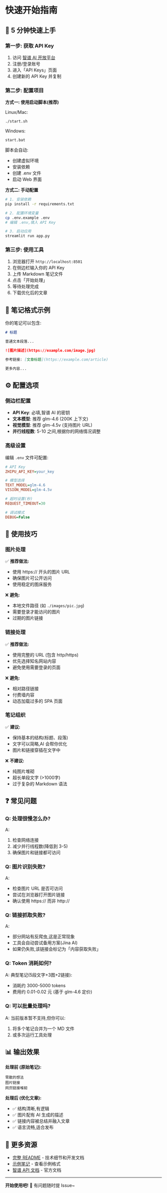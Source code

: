 # 快速开始指南

## 🚀 5 分钟快速上手

### 第一步: 获取 API Key

1. 访问 [智谱 AI 开放平台](https://open.bigmodel.cn/)
2. 注册/登录账号
3. 进入「API Keys」页面
4. 创建新的 API Key 并复制

### 第二步: 配置项目

**方式一: 使用启动脚本(推荐)**

Linux/Mac:
```bash
./start.sh
```

Windows:
```batch
start.bat
```

脚本会自动:
- 创建虚拟环境
- 安装依赖
- 创建 .env 文件
- 启动 Web 界面

**方式二: 手动配置**

```bash
# 1. 安装依赖
pip install -r requirements.txt

# 2. 配置环境变量
cp .env.example .env
# 编辑 .env,填入 API Key

# 3. 启动应用
streamlit run app.py
```

### 第三步: 使用工具

1. 浏览器打开 `http://localhost:8501`
2. 在侧边栏输入你的 API Key
3. 上传 Markdown 笔记文件
4. 点击「开始处理」
5. 等待处理完成
6. 下载优化后的文章

## 📝 笔记格式示例

你的笔记可以包含:

```markdown
# 标题

普通文本段落...

![图片描述](https://example.com/image.jpg)

参考链接: [文章标题](https://example.com/article)

更多内容...
```

## ⚙️ 配置选项

### 侧边栏配置

- **API Key**: 必填,智谱 AI 的密钥
- **文本模型**: 推荐 glm-4.6 (200K 上下文)
- **视觉模型**: 推荐 glm-4.5v (支持图片 URL)
- **并行线程数**: 5-10 之间,根据你的网络情况调整

### 高级设置

编辑 `.env` 文件可配置:

```ini
# API Key
ZHIPU_API_KEY=your_key

# 模型选择
TEXT_MODEL=glm-4.6
VISION_MODEL=glm-4.5v

# 超时设置(秒)
REQUEST_TIMEOUT=30

# 调试模式
DEBUG=False
```

## 🎯 使用技巧

### 图片处理

✅ **推荐做法:**
- 使用 https:// 开头的图片 URL
- 确保图片可公开访问
- 使用稳定的图床服务

❌ **避免:**
- 本地文件路径 (如 `./images/pic.jpg`)
- 需要登录才能访问的图片
- 过期的图片链接

### 链接处理

✅ **推荐做法:**
- 使用完整的 URL (包含 http/https)
- 优先选择知名网站内容
- 避免使用需要登录的页面

❌ **避免:**
- 相对路径链接
- 付费墙内容
- 动态加载过多的 SPA 页面

### 笔记组织

✅ **建议:**
- 保持基本的结构(标题、段落)
- 文字可以简略,AI 会帮你优化
- 图片和链接穿插在文字中

❌ **不建议:**
- 纯图片堆砌
- 超长单段文字 (>1000字)
- 过于复杂的 Markdown 语法

## ❓ 常见问题

### Q: 处理很慢怎么办?

A:
1. 检查网络连接
2. 减少并行线程数(降低到 3-5)
3. 确保图片和链接都可访问

### Q: 图片识别失败?

A:
- 检查图片 URL 是否可访问
- 尝试在浏览器打开图片链接
- 确认使用 https:// 而非 http://

### Q: 链接抓取失败?

A:
- 部分网站有反爬虫,这是正常现象
- 工具会自动尝试备用方案(Jina AI)
- 如果仍失败,该链接会标记为「内容获取失败」

### Q: Token 消耗如何?

A: 典型笔记(5段文字+3图+2链接):
- 消耗约 3000-5000 tokens
- 费用约 0.01-0.02 元 (基于 glm-4.6 定价)

### Q: 可以批量处理吗?

A: 当前版本暂不支持,但你可以:
1. 将多个笔记合并为一个 MD 文件
2. 或多次运行工具处理

## 📊 输出效果

**处理前 (原始笔记):**
```
零散的想法
图片链接
网页链接堆砌
```

**处理后 (优化文章):**
- ✅ 结构清晰,有逻辑
- ✅ 图片配有 AI 生成的描述
- ✅ 链接内容被总结并融入文章
- ✅ 语言流畅,适合发布

## 🔗 更多资源

- [完整 README](./README.md) - 技术细节和开发文档
- [示例笔记](./examples/sample_note.md) - 查看示例格式
- [智谱 API 文档](https://docs.bigmodel.cn/) - 官方文档

---

**开始使用吧!** 🎉 有问题随时提 Issue~
